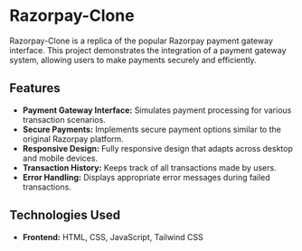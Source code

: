 # Razorpay-Clone

Razorpay-Clone is a replica of the popular Razorpay payment gateway interface. This project demonstrates the integration of a payment gateway system, allowing users to make payments securely and efficiently.

## Features

- **Payment Gateway Interface:** Simulates payment processing for various transaction scenarios.
- **Secure Payments:** Implements secure payment options similar to the original Razorpay platform.
- **Responsive Design:** Fully responsive design that adapts across desktop and mobile devices.
- **Transaction History:** Keeps track of all transactions made by users.
- **Error Handling:** Displays appropriate error messages during failed transactions.


## Technologies Used

- **Frontend:** HTML, CSS, JavaScript, Tailwind CSS

